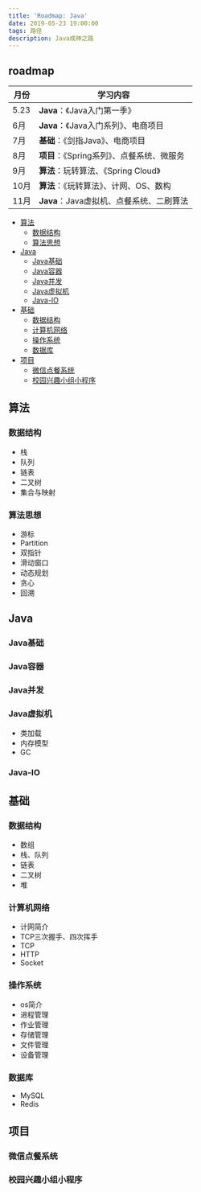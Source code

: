 ```yaml
---
title: 'Roadmap: Java'
date: 2019-05-23 19:00:00
tags: 路径
description: Java成神之路
---
```

<!-- more -->

## roadmap
| 月份 | 学习内容 |
| ---- | ------------------ |
| 5.23 | **Java**：《Java入门第一季》 |
| 6月 | **Java**：《Java入门系列》、电商项目 |
| 7月 | **基础**：《剑指Java》、电商项目 |
| 8月 | **项目**：《Spring系列》、点餐系统、微服务 |
| 9月 |  **算法**：玩转算法、《Spring Cloud》|
| 10月 | **算法**：《玩转算法》、计网、OS、数构 |
| 11月 | **Java**：Java虚拟机、点餐系统、二刷算法|

- [算法](#算法)
    - [数据结构](#数据结构)
    - [算法思想](#算法思想)
- [Java](#Java)
    - [Java基础](#Java基础)
    - [Java容器](#Java容器)
    - [Java并发](#Java并发)
    - [Java虚拟机](#Java虚拟机)
    - [Java-IO](#Java-IO)
- [基础](#基础)
    - [数据结构](#数据结构)
    - [计算机网络](#计算机网络)
    - [操作系统](#操作系统)
    - [数据库](#数据库)
- [项目](#项目)
    - [微信点餐系统](#微信点餐系统)
    - [校园兴趣小组小程序](#校园兴趣小组小程序)
    
## 算法
### 数据结构
- 栈
- 队列
- 链表
- 二叉树
- 集合与映射

### 算法思想
- 游标
- Partition
- 双指针
- 滑动窗口
- 动态规划
- 贪心
- 回溯

## Java
### Java基础

### Java容器

### Java并发

### Java虚拟机
- 类加载
- 内存模型
- GC

### Java-IO

## 基础
### 数据结构
- 数组
- 栈、队列
- 链表
- 二叉树
- 堆


### 计算机网络
- 计网简介
- TCP三次握手、四次挥手
- TCP
- HTTP
- Socket

### 操作系统
- os简介
- 进程管理
- 作业管理
- 存储管理
- 文件管理
- 设备管理

### 数据库
- MySQL
- Redis



## 项目
### 微信点餐系统
### 校园兴趣小组小程序